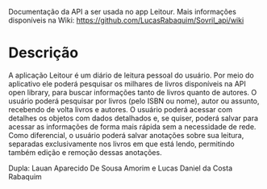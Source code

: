 Documentação da API a ser usada no app Leitour. Mais informações disponíveis na Wiki: https://github.com/LucasRabaquim/Sovril_api/wiki

# Descrição
A aplicação Leitour é um diário de leitura pessoal do usuário. Por meio do aplicativo ele poderá pesquisar os milhares de livros disponíveis na API open library, para buscar informações tanto de livros quanto de autores. O usuário poderá pesquisar por livros (pelo ISBN ou nome), autor ou assunto, recebendo de volta livros e autores.  O usuário poderá acessar com detalhes os objetos com dados detalhados e, se quiser, poderá salvar para acessar as informações de forma mais rápida sem a necessidade de rede.
 Como diferencial, o usuário poderá salvar anotações sobre sua leitura, separadas exclusivamente nos livros em que está lendo, permitindo também edição e remoção dessas anotações.

Dupla: Lauan Aparecido De Sousa Amorim e Lucas Daniel da Costa Rabaquim
